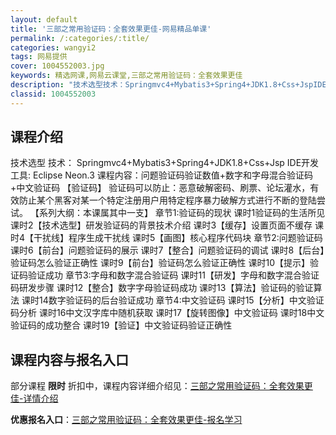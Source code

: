 ```yaml
---
layout: default
title: '三部之常用验证码：全套效果更佳-网易精品单课'
permalink: /:categories/:title/
categories: wangyi2
tags: 网易提供
cover: 1004552003.jpg
keywords: 精选网课,网易云课堂,三部之常用验证码：全套效果更佳
description: "技术选型技术：Springmvc4+Mybatis3+Spring4+JDK1.8+Css+JspIDE开发工具:EclipseNeon.3课程内容：问题验证码验证数值+数字和字母混合验证码"
classid: 1004552003
---
```


## 课程介绍

技术选型
技术： Springmvc4+Mybatis3+Spring4+JDK1.8+Css+Jsp
IDE开发工具: Eclipse  Neon.3 
课程内容：问题验证码验证数值+数字和字母混合验证码+中文验证码
【验证码】
             验证码可以防止：恶意破解密码、刷票、论坛灌水，有效防止某个黑客对某一个特定注册用户用特定程序暴力破解方式进行不断的登陆尝试。
【系列大纲：本课属其中一支】
章节1:验证码的现状
课时1验证码的生活所见
课时2【技术选型】研发验证码的背景技术介绍
课时3【缓存】设置页面不缓存
课时4【干扰线】程序生成干扰线
课时5【画图】核心程序代码块
章节2:问题验证码
课时6【前台】问题验证码的展示
课时7【整合】问题验证码的调试
课时8【后台】验证码怎么验证正确性
课时9【前台】验证码怎么验证正确性
课时10【提示】验证码验证成功
章节3:字母和数字混合验证码
课时11【研发】字母和数字混合验证码研发步骤
课时12【整合】数字字母验证码成功
课时13【算法】验证码的验证算法
课时14数字验证码的后台验证成功
章节4:中文验证码
课时15【分析】中文验证码分析
课时16中文汉字库中随机获取
课时17【旋转图像】中文验证码
课时18中文验证码的成功整合
课时19【验证】中文验证码验证正确性

## 课程内容与报名入口

部分课程 **限时** 折扣中，课程内容详细介绍见：[三部之常用验证码：全套效果更佳-详情介绍](https://study.163.com/course/introduction/1004552003.htm?share=1&shareId=1025206652&utm_campaign=share&utm_medium=iphoneShare&utm_source=&utm_u=1025206652)

**优惠报名入口**：[三部之常用验证码：全套效果更佳-报名学习](https://study.163.com/course/introduction/1004552003.htm?share=1&shareId=1025206652&utm_campaign=share&utm_medium=iphoneShare&utm_source=&utm_u=1025206652)

